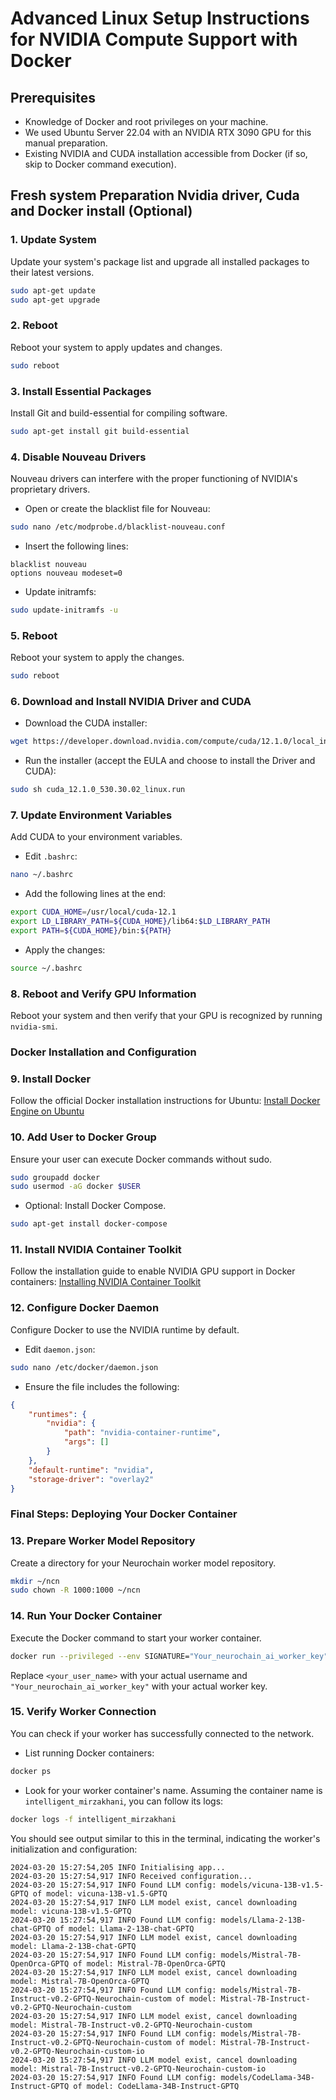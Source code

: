 # Advanced Linux Setup Instructions for NVIDIA Compute Support with Docker

## Prerequisites
- Knowledge of Docker and root privileges on your machine.
- We used Ubuntu Server 22.04 with an NVIDIA RTX 3090 GPU for this manual preparation.  
- Existing NVIDIA and CUDA installation accessible from Docker (if so, skip to Docker command execution).

## Fresh system Preparation Nvidia driver, Cuda and Docker install (Optional)

### 1. Update System
Update your system's package list and upgrade all installed packages to their latest versions.
```bash
sudo apt-get update
sudo apt-get upgrade
```

### 2. Reboot
Reboot your system to apply updates and changes.
```bash
sudo reboot
```

### 3. Install Essential Packages
Install Git and build-essential for compiling software.
```bash
sudo apt-get install git build-essential
```

### 4. Disable Nouveau Drivers
Nouveau drivers can interfere with the proper functioning of NVIDIA's proprietary drivers.
- Open or create the blacklist file for Nouveau:
```bash
sudo nano /etc/modprobe.d/blacklist-nouveau.conf
```
- Insert the following lines:
```plaintext
blacklist nouveau
options nouveau modeset=0
```
- Update initramfs:
```bash
sudo update-initramfs -u
```

### 5. Reboot
Reboot your system to apply the changes.
```bash
sudo reboot
```

### 6. Download and Install NVIDIA Driver and CUDA
- Download the CUDA installer:
```bash
wget https://developer.download.nvidia.com/compute/cuda/12.1.0/local_installers/cuda_12.1.0_530.30.02_linux.run
```
- Run the installer (accept the EULA and choose to install the Driver and CUDA):
```bash
sudo sh cuda_12.1.0_530.30.02_linux.run
```

### 7. Update Environment Variables
Add CUDA to your environment variables.
- Edit `.bashrc`:
```bash
nano ~/.bashrc
```
- Add the following lines at the end:
```bash
export CUDA_HOME=/usr/local/cuda-12.1
export LD_LIBRARY_PATH=${CUDA_HOME}/lib64:$LD_LIBRARY_PATH
export PATH=${CUDA_HOME}/bin:${PATH}
```
- Apply the changes:
```bash
source ~/.bashrc
```

### 8. Reboot and Verify GPU Information
Reboot your system and then verify that your GPU is recognized by running `nvidia-smi`.

### Docker Installation and Configuration

### 9. Install Docker
Follow the official Docker installation instructions for Ubuntu:
[Install Docker Engine on Ubuntu](https://docs.docker.com/engine/install/ubuntu/)

### 10. Add User to Docker Group
Ensure your user can execute Docker commands without sudo.
```bash
sudo groupadd docker
sudo usermod -aG docker $USER
```
- Optional: Install Docker Compose.
```bash
sudo apt-get install docker-compose
```

### 11. Install NVIDIA Container Toolkit
Follow the installation guide to enable NVIDIA GPU support in Docker containers:
[Installing NVIDIA Container Toolkit](https://docs.nvidia.com/datacenter/cloud-native/container-toolkit/install-guide.html)

### 12. Configure Docker Daemon
Configure Docker to use the NVIDIA runtime by default.
- Edit `daemon.json`:
```bash
sudo nano /etc/docker/daemon.json
```
- Ensure the file includes the following:
```json
{
    "runtimes": {
        "nvidia": {
            "path": "nvidia-container-runtime",
            "args": []
        }
    },
    "default-runtime": "nvidia",
    "storage-driver": "overlay2"
}
```

### Final Steps: Deploying Your Docker Container

### 13. Prepare Worker Model Repository
Create a directory for your Neurochain worker model repository.
```bash
mkdir ~/ncn
sudo chown -R 1000:1000 ~/ncn
```

### 14. Run Your Docker Container
Execute the Docker command to start your worker container.
```bash
docker run --privileged --env SIGNATURE="Your_neurochain_ai_worker_key" -v /home/<your_user_name>/ncn:/worker-home/models -d nc-uat-registry.neurochain.io/ncllmworker:v0.3.3.linux
```
Replace `<your_user_name>` with your actual username and `"Your_neurochain_ai_worker_key"` with your actual worker key.

### 15. Verify Worker Connection
You can check if your worker has successfully connected to the network.

- List running Docker containers:
```bash
docker ps
```

- Look for your worker container's name. Assuming the container name is `intelligent_mirzakhani`, you can follow its logs:
```bash
docker logs -f intelligent_mirzakhani
```

You should see output similar to this in the terminal, indicating the worker's initialization and configuration:
```
2024-03-20 15:27:54,205 INFO Initialising app...
2024-03-20 15:27:54,917 INFO Received configuration...
2024-03-20 15:27:54,917 INFO Found LLM config: models/vicuna-13B-v1.5-GPTQ of model: vicuna-13B-v1.5-GPTQ
2024-03-20 15:27:54,917 INFO LLM model exist, cancel downloading model: vicuna-13B-v1.5-GPTQ
2024-03-20 15:27:54,917 INFO Found LLM config: models/Llama-2-13B-chat-GPTQ of model: Llama-2-13B-chat-GPTQ
2024-03-20 15:27:54,917 INFO LLM model exist, cancel downloading model: Llama-2-13B-chat-GPTQ
2024-03-20 15:27:54,917 INFO Found LLM config: models/Mistral-7B-OpenOrca-GPTQ of model: Mistral-7B-OpenOrca-GPTQ
2024-03-20 15:27:54,917 INFO LLM model exist, cancel downloading model: Mistral-7B-OpenOrca-GPTQ
2024-03-20 15:27:54,917 INFO Found LLM config: models/Mistral-7B-Instruct-v0.2-GPTQ-Neurochain-custom of model: Mistral-7B-Instruct-v0.2-GPTQ-Neurochain-custom
2024-03-20 15:27:54,917 INFO LLM model exist, cancel downloading model: Mistral-7B-Instruct-v0.2-GPTQ-Neurochain-custom
2024-03-20 15:27:54,917 INFO Found LLM config: models/Mistral-7B-Instruct-v0.2-GPTQ-Neurochain-custom of model: Mistral-7B-Instruct-v0.2-GPTQ-Neurochain-custom-io
2024-03-20 15:27:54,917 INFO LLM model exist, cancel downloading model: Mistral-7B-Instruct-v0.2-GPTQ-Neurochain-custom-io
2024-03-20 15:27:54,917 INFO Found LLM config: models/CodeLlama-34B-Instruct-GPTQ of model: CodeLlama-34B-Instruct-GPTQ
